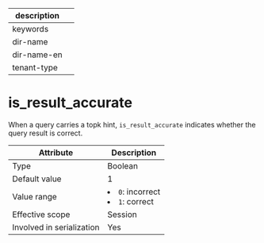 | description ||
|---|---|
| keywords ||
| dir-name ||
| dir-name-en ||
| tenant-type ||

# is_result_accurate

When a query carries a topk hint, `is_result_accurate` indicates whether the query result is correct.

| **Attribute** | **Description** |
|---------|--------------------------------------------------------------------------------------------------------|
| Type | Boolean |
| Default value | 1 |
| Value range | <li> `0`: incorrect   <li> `1`: correct |
| Effective scope | Session |
| Involved in serialization | Yes |
